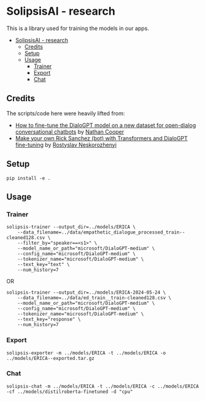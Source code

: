 # SolipsisAI - research

This is a library used for training the models in our apps.

- [SolipsisAI - research](#solipsisai---research)
  - [Credits](#credits)
  - [Setup](#setup)
  - [Usage](#usage)
    - [Trainer](#trainer)
    - [Export](#export)
    - [Chat](#chat)

## Credits

The scripts/code here were heavily lifted from:

- [How to fine-tune the DialoGPT model on a new dataset for open-dialog conversational chatbots](https://github.com/ncoop57/i-am-a-nerd/blob/master/_notebooks/2020-05-12-chatbot-part-1.ipynb) by [Nathan Cooper](https://github.com/ncoop57)
- [Make your own Rick Sanchez (bot) with Transformers and DialoGPT fine-tuning](https://colab.research.google.com/drive/15wa925dj7jvdvrz8_z3vU7btqAFQLVlG) by [Rostyslav Neskorozhenyi](https://www.linkedin.com/in/slanj)

## Setup

```shell
pip install -e .
```

## Usage

### Trainer

```shell
solipsis-trainer --output_dir=../models/ERICA \
    --data_filename=../data/empathetic_dialogue_processed_train--cleaned128.csv \
    --filter_by="speaker==<s1>" \
    --model_name_or_path="microsoft/DialoGPT-medium" \
    --config_name="microsoft/DialoGPT-medium" \
    --tokenizer_name="microsoft/DialoGPT-medium" \
    --text_key="text" \
    --num_history=7
```

OR

```shell
solipsis-trainer --output_dir=../models/ERICA-2024-05-24 \
    --data_filename=../data/ed_train__train-cleaned128.csv \
    --model_name_or_path="microsoft/DialoGPT-medium" \
    --config_name="microsoft/DialoGPT-medium" \
    --tokenizer_name="microsoft/DialoGPT-medium" \
    --text_key="response" \
    --num_history=7
```

### Export

```shell
solipsis-exporter -m ../models/ERICA -t ../models/ERICA -o ../models/ERICA--exported.tar.gz
```

### Chat

```shell
solipsis-chat -m ../models/ERICA -t ../models/ERICA -c ../models/ERICA -cf ../models/distilroberta-finetuned -d "cpu"
```